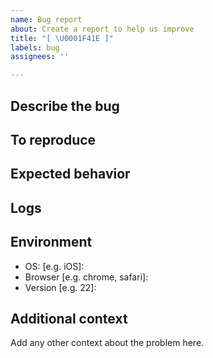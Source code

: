 ```yaml
---
name: Bug report
about: Create a report to help us improve
title: "[ \U0001F41E ]"
labels: bug
assignees: ''

---
```


<!-- Please fill in the following template as accurately as possible. Remove sections that don't apply. -->

## Describe the bug
<!-- A clear and concise description of what the bug is. -->

## To reproduce
<!--  Steps to reproduce the behavior:
1. Go to '...'
2. Click on '....'
3. Scroll down to '....'
4. See error -->

## Expected behavior
<!-- A clear and concise description of what you expected to happen. -->

## Logs
<!-- Any logs or stuff which may help -->

## Environment
 - OS: [e.g. iOS]: 
 - Browser [e.g. chrome, safari]: 
 - Version [e.g. 22]: 

## Additional context
Add any other context about the problem here.
